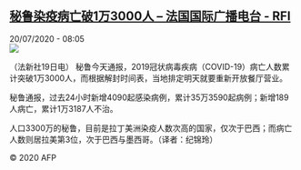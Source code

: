 <!--1595231710000-->
[秘鲁染疫病亡破1万3000人 – 法国国际广播电台 - RFI](http://www.rfi.fr//cn/contenu/20200720-%E7%A7%98%E9%B2%81%E6%9F%93%E7%96%AB%E7%97%85%E4%BA%A1%E7%A0%B41%E4%B8%873000%E4%BA%BA)
------

<div>20/07/2020 - 08:05</div><img src="https://s.rfi.fr/media/display/10cb2b4c-ca5a-11ea-932a-005056a98db9/w:310/p:16x9/health0002b.200720140502.jpg"><div class="t-content__body u-clearfix"><div class="m-interstitial"></div><p>（法新社19日电）    秘鲁今天通报，2019冠状病毒疾病（COVID-19）病亡人数累计突破1万3000人，而根据解封时间表，当地排定明天就要重新开放餐厅营业。</p><p>    秘鲁通报，过去24小时新增4090起感染病例，累计35万3590起病例；新增189人病亡，累计1万3187人不治。</p><p>    人口3300万的秘鲁，目前是拉丁美洲染疫人数次高的国家，仅次于巴西；而病亡人数则居拉美第3位，次于巴西与墨西哥。（译者：纪锦玲）</p><p class="t-copyright">© 2020 AFP</p>        </div>
